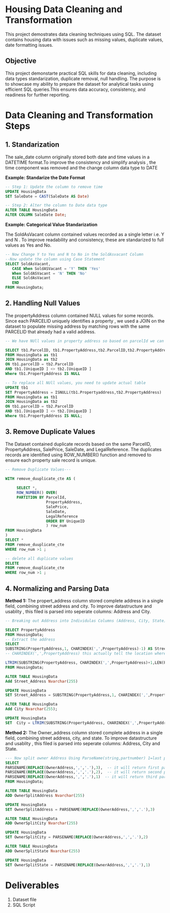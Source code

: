 
# Housing Data Cleaning and Transformation

This project demostrates data cleaning techniques using SQL. The dataset contains housing data with issues such as missing values, duplicate values, date formatting issues. 

## Objective 
This project demonstarte practical SQL skills for data cleaning, including data types standarization, duplicate removal, null handling. The purpose is to showcase my ability to prepare the dataset for analytical tasks using efficient SQL queries.This ensures data accuracy, consistency, and readiness for further reporting. 




# Data Cleaning and Transformation Steps 

## 1. Standarization

The sale_date column originally stored both date and time values in a DATETIME format.To improve the consistency and simplify analysis , the time component was removed and the change column data type to DATE 

**Example: Standarize the Date Format** 
```sql
-- Step 1: Update the column to remove time
UPDATE HousingData
SET SaleDate = CAST(SaleDate AS Date)

-- Step 2: Alter the column to Date data type
ALTER TABLE HousingData
ALTER COLUMN SaleDate Date;
```

**Example: Categorical Value Standarization** 

The SoldAsVacant column contained values recorded as a single letter i.e. Y and N . To improve readability and consistency, these are standarized to full values as Yes and No.

```sql
-- Now Change Y to Yes and N to No in the SoldAsvacant Column
--Now update the column using Case Statement
SELECT SoldAsVacant,
   CASE When SoldASVacant = 'Y' THEN 'Yes'
   When SoldASVacant = 'N' THEN 'No'
   ELSE SoldAsVacant
   END
FROM HousingData;
```
## 2. Handling Null Values

The propertyAddress column contained NULL values for some records. Since each PARCELID uniquely identifies a property , we used a JOIN on the dataset to populate missing address by matching rows with the same PARCELID that already had a valid address. 

```sql
-- We have NUll values in property address so based on parcelId we can populate property address , so for missing data population we use join

SELECT tb1.ParcelID, tb1.PropertyAddress,tb2.ParcelID,tb2.PropertyAddress,ISNULL(tb1.PropertyAddress,tb2.PropertyAddress)
FROM HousingData as tb1
JOIN HousingData as tb2
ON tb1.parcelID = tb2.ParcelID
AND tb1.[UniqueID ] <> tb2.[UniqueID ]
Where tb1.PropertyAddress IS NULL

-- To replace all NUll values, you need to update actual table  
UPDATE tb1
SET PropertyAddress = ISNULL(tb1.Propertyaddress,tb2.PropertyAddress)
FROM HousingData as tb1
JOIN HousingData as tb2
ON tb1.parcelID = tb2.ParcelID
AND tb1.[UniqueID ] <> tb2.[UniqueID ]
Where tb1.PropertyAddress IS NULL;
```
## 3. Remove Duplicate Values
The Dataset contained duplicate records based on the same ParcelID, PropertyAddress, SalePrice, SaleDate, and LegalReference. The duplicates records are identified using ROW_NUMBER() function and removed to ensure each property sale record is unique.
```sql
-- Remove Duplicate Values---

WITH remove_duuplicate_cte AS (
   
     SELECT *,
     ROW_NUMBER() OVER(
     PARTITION BY ParcelId,
                  PropertyAddress,
                  SalePrice,
                  SaleDate,
                  LegalReference
                  ORDER BY UniqueID
                  ) row_num
FROM HousingData
)
SELECT *
FROM remove_duuplicate_cte
WHERE row_num >1 ;

-- delete all duplicate values
DELETE
FROM remove_duuplicate_cte
WHERE row_num >1 ;
```

## 4. Normalizing and Parsing Data
**Method 1:** 
The propert_address column stored complete address in a single field, combining street address and city. To improve datastructure and usablity , this filed is parsed into seperate columns: Address and City.

```sql
-- Breaking out Address into Individulas Columns (Address, City, State)

SELECT PropertyAddress
FROM HousingData;
-- Extract the address
SELECT 
SUBSTRING(PropertyAddress,1, CHARINDEX(',',PropertyAddress)-1) AS Street_Address,
-- CHARINDEX(',',PropertyAddress) this actually tell the location where delimeter occur so in this output delimeter also display, so -1 will remove the delimeter ','

LTRIM(SUBSTRING(PropertyAddress, CHARINDEX(',',PropertyAddress)+1,LEN(PropertyAddress))) AS City
FROM HousingData;

ALTER TABLE HousingData
Add Street_Address Nvarchar(255)

UPDATE HousingData
SET Street_Address = SUBSTRING(PropertyAddress,1, CHARINDEX(',',PropertyAddress)-1)

ALTER TABLE HousingData
Add City Nvarchar(255);

UPDATE HousingData
SET  City = LTRIM(SUBSTRING(PropertyAddress, CHARINDEX(',',PropertyAddress)+1,LEN(PropertyAddress)));

```
**Method 2:** 
The Owner_address column stored complete address in a single field, combining street address, city, and state. To improve datastructure and usablity , this filed is parsed into seperate columns: Address, City and State.
```sql
--- Now split owner Address Using ParseName(string,partnumber) 1=last part, function that work with dot only so replace , with dot------------------------------------
SELECT 
PARSENAME(REPLACE(OwnerAddress,',','.'),3),  -- it will return first part
PARSENAME(REPLACE(OwnerAddress,',','.'),2),  -- it will return second part
PARSENAME(REPLACE(OwnerAddress,',','.'),1)  -- it will return third part
FROM HousingData;

ALTER TABLE HousingData
ADD OwnerSplitAddress Nvarchar(255)

UPDATE HousingData
SET OwnerSplitAddress = PARSENAME(REPLACE(OwnerAddress,',','.'),3)

ALTER TABLE HousingData
ADD OwnerSplitCity Nvarchar(255)

UPDATE HousingData
SET OwnerSplitCity = PARSENAME(REPLACE(OwnerAddress,',','.'),2)

ALTER TABLE HousingData
ADD OwnerSplitState Nvarchar(255)

UPDATE HousingData
SET OwnerSplitState = PARSENAME(REPLACE(OwnerAddress,',','.'),1)
```

 # Deliverables
 1. Dataset file
 2. SQL Script
    
       
